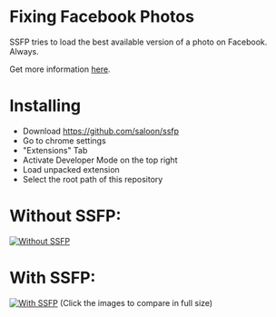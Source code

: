 # Fixing Facebook Photos

SSFP tries to load the best available version of a photo on Facebook. Always.

Get more information [here](http://philippspiess.com/).

# Installing

- Download https://github.com/saloon/ssfp
- Go to chrome settings
- "Extensions" Tab
- Activate Developer Mode on the top right
- Load unpacked extension
- Select the root path of this repository

# Without SSFP:
[![Without SSFP](http://f.cl.ly/items/1p1j0L3n3E2j3u250t1q/Bildschirmfoto%202013-02-24%20um%2019.50.44.png)](http://cl.ly/image/2R153T3C0M2m)

# With SSFP:
[![With SSFP](http://f.cl.ly/items/1p1j0L3n3E2j3u250t1q/Bildschirmfoto%202013-02-24%20um%2019.50.44.png)](http://cl.ly/image/2l2P3V1b0c2k)
(Click the images to compare in full size)